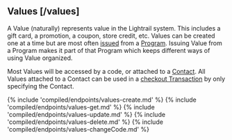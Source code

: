 ## Values [/values]

A Value (naturally) represents value in the Lightrail system.  This includes a gift card, a promotion, a coupon, store credit, etc.  Values can be created one at a time but are most often [issued](#reference/0/issuing-value/issue-values) from a [Program](#reference/0/programs).  Issuing Value from a Program makes it part of that Program which keeps different ways of using Value organized.
 
Most Values will be accessed by a code, or attached to a [Contact](#reference/0/contacts).  All Values attached to a Contact can be used in a [checkout Transaction](#reference/0/transactions/checkout) by only specifying the Contact.

{% include 'compiled/endpoints/values-create.md' %}
{% include 'compiled/endpoints/values-get.md' %}
{% include 'compiled/endpoints/values-update.md' %}
{% include 'compiled/endpoints/values-delete.md' %}
{% include 'compiled/endpoints/values-changeCode.md' %}
